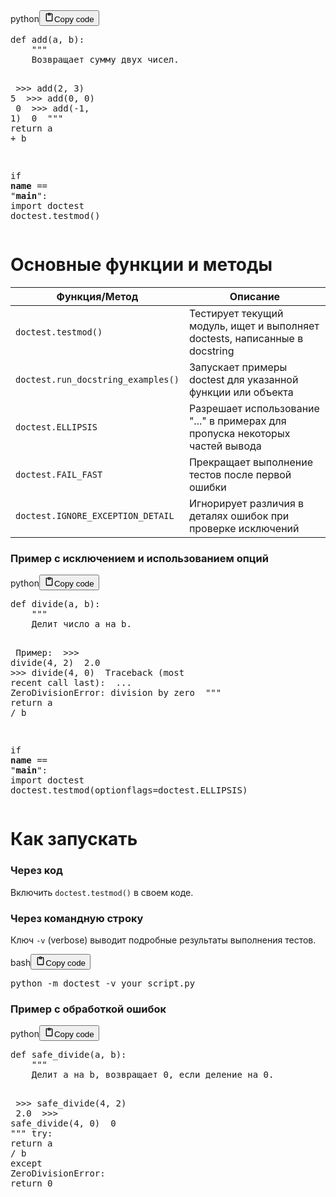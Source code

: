 <div class="code_element"><div class="lang_line"><text>python</text><button class="copy_code_button" onclick="CopyCode(this)"><svg style="width: 1.2em;height: 1.2em;" aria-hidden="true" xmlns="http://www.w3.org/2000/svg" fill="none" viewBox="0 0 24 24"><path stroke="currentColor" stroke-linecap="round" stroke-linejoin="round" stroke-width="2" d="M15 4h3a1 1 0 0 1 1 1v15a1 1 0 0 1-1 1H6a1 1 0 0 1-1-1V5a1 1 0 0 1 1-1h3m0 3h6m-5-4v4h4V3h-4Z"/></svg><text class="unselectable">Copy code</text></button></div><div class="code language-python"><div class="highlight"><pre><span></span><span class="k">def</span> <span class="nf">add</span><span class="p">(</span><span class="n">a</span><span class="p">,</span> <span class="n">b</span><span class="p">):</span>
<span class="w">    </span><span class="sd">&quot;&quot;&quot;</span>
<span class="sd">    Возвращает сумму двух чисел.</span>

<span class="sd">    &gt;&gt;&gt; add(2, 3)</span>
<span class="sd">    5</span>
<span class="sd">    &gt;&gt;&gt; add(0, 0)</span>
<span class="sd">    0</span>
<span class="sd">    &gt;&gt;&gt; add(-1, 1)</span>
<span class="sd">    0</span>
<span class="sd">    &quot;&quot;&quot;</span>
    <span class="k">return</span> <span class="n">a</span> <span class="o">+</span> <span class="n">b</span>

<span class="k">if</span> <span class="vm">__name__</span> <span class="o">==</span> <span class="s2">&quot;__main__&quot;</span><span class="p">:</span>
    <span class="kn">import</span> <span class="nn">doctest</span>
    <span class="n">doctest</span><span class="o">.</span><span class="n">testmod</span><span class="p">()</span>
</pre></div></div></div>

<h1>Основные функции и методы</h1>
<table>
<thead>
<tr>
<th>Функция/Метод</th>
<th>Описание</th>
</tr>
</thead>
<tbody>
<tr>
<td><code>doctest.testmod()</code></td>
<td>Тестирует текущий модуль, ищет и выполняет doctests, написанные в docstring</td>
</tr>
<tr>
<td><code>doctest.run_docstring_examples()</code></td>
<td>Запускает примеры doctest для указанной функции или объекта</td>
</tr>
<tr>
<td><code>doctest.ELLIPSIS</code></td>
<td>Разрешает использование "..." в примерах для пропуска некоторых частей вывода</td>
</tr>
<tr>
<td><code>doctest.FAIL_FAST</code></td>
<td>Прекращает выполнение тестов после первой ошибки</td>
</tr>
<tr>
<td><code>doctest.IGNORE_EXCEPTION_DETAIL</code></td>
<td>Игнорирует различия в деталях ошибок при проверке исключений</td>
</tr>
</tbody>
</table>
<h3>Пример с исключением и использованием опций</h3>
<div class="code_element"><div class="lang_line"><text>python</text><button class="copy_code_button" onclick="CopyCode(this)"><svg style="width: 1.2em;height: 1.2em;" aria-hidden="true" xmlns="http://www.w3.org/2000/svg" fill="none" viewBox="0 0 24 24"><path stroke="currentColor" stroke-linecap="round" stroke-linejoin="round" stroke-width="2" d="M15 4h3a1 1 0 0 1 1 1v15a1 1 0 0 1-1 1H6a1 1 0 0 1-1-1V5a1 1 0 0 1 1-1h3m0 3h6m-5-4v4h4V3h-4Z"/></svg><text class="unselectable">Copy code</text></button></div><div class="code language-python"><div class="highlight"><pre><span></span><span class="k">def</span> <span class="nf">divide</span><span class="p">(</span><span class="n">a</span><span class="p">,</span> <span class="n">b</span><span class="p">):</span>
<span class="w">    </span><span class="sd">&quot;&quot;&quot;</span>
<span class="sd">    Делит число a на b.</span>

<span class="sd">    Пример:</span>
<span class="sd">    &gt;&gt;&gt; divide(4, 2)</span>
<span class="sd">    2.0</span>
<span class="sd">    &gt;&gt;&gt; divide(4, 0)</span>
<span class="sd">    Traceback (most recent call last):</span>
<span class="sd">        ...</span>
<span class="sd">    ZeroDivisionError: division by zero</span>
<span class="sd">    &quot;&quot;&quot;</span>
    <span class="k">return</span> <span class="n">a</span> <span class="o">/</span> <span class="n">b</span>

<span class="k">if</span> <span class="vm">__name__</span> <span class="o">==</span> <span class="s2">&quot;__main__&quot;</span><span class="p">:</span>
    <span class="kn">import</span> <span class="nn">doctest</span>
    <span class="n">doctest</span><span class="o">.</span><span class="n">testmod</span><span class="p">(</span><span class="n">optionflags</span><span class="o">=</span><span class="n">doctest</span><span class="o">.</span><span class="n">ELLIPSIS</span><span class="p">)</span>
</pre></div></div></div>

<h1>Как запускать</h1>
<h3>Через код</h3>
<p>Включить <code>doctest.testmod()</code> в своем коде.</p>
<h3>Через командную строку</h3>
<p>Ключ <code>-v</code> (verbose) выводит подробные результаты выполнения тестов.</p>
<div class="code_element"><div class="lang_line"><text>bash</text><button class="copy_code_button" onclick="CopyCode(this)"><svg style="width: 1.2em;height: 1.2em;" aria-hidden="true" xmlns="http://www.w3.org/2000/svg" fill="none" viewBox="0 0 24 24"><path stroke="currentColor" stroke-linecap="round" stroke-linejoin="round" stroke-width="2" d="M15 4h3a1 1 0 0 1 1 1v15a1 1 0 0 1-1 1H6a1 1 0 0 1-1-1V5a1 1 0 0 1 1-1h3m0 3h6m-5-4v4h4V3h-4Z"/></svg><text class="unselectable">Copy code</text></button></div><div class="code language-bash"><div class="highlight"><pre><span></span>python<span class="w"> </span>-m<span class="w"> </span>doctest<span class="w"> </span>-v<span class="w"> </span>your_script.py
</pre></div></div></div>

<h3>Пример с обработкой ошибок</h3>
<div class="code_element"><div class="lang_line"><text>python</text><button class="copy_code_button" onclick="CopyCode(this)"><svg style="width: 1.2em;height: 1.2em;" aria-hidden="true" xmlns="http://www.w3.org/2000/svg" fill="none" viewBox="0 0 24 24"><path stroke="currentColor" stroke-linecap="round" stroke-linejoin="round" stroke-width="2" d="M15 4h3a1 1 0 0 1 1 1v15a1 1 0 0 1-1 1H6a1 1 0 0 1-1-1V5a1 1 0 0 1 1-1h3m0 3h6m-5-4v4h4V3h-4Z"/></svg><text class="unselectable">Copy code</text></button></div><div class="code language-python"><div class="highlight"><pre><span></span><span class="k">def</span> <span class="nf">safe_divide</span><span class="p">(</span><span class="n">a</span><span class="p">,</span> <span class="n">b</span><span class="p">):</span>
<span class="w">    </span><span class="sd">&quot;&quot;&quot;</span>
<span class="sd">    Делит a на b, возвращает 0, если деление на 0.</span>

<span class="sd">    &gt;&gt;&gt; safe_divide(4, 2)</span>
<span class="sd">    2.0</span>
<span class="sd">    &gt;&gt;&gt; safe_divide(4, 0)</span>
<span class="sd">    0</span>
<span class="sd">    &quot;&quot;&quot;</span>
    <span class="k">try</span><span class="p">:</span>
        <span class="k">return</span> <span class="n">a</span> <span class="o">/</span> <span class="n">b</span>
    <span class="k">except</span> <span class="ne">ZeroDivisionError</span><span class="p">:</span>
        <span class="k">return</span> <span class="mi">0</span>
</pre></div></div></div>